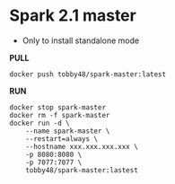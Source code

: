 # Spark 2.1 master
- Only to install standalone mode

**PULL**
```
docker push tobby48/spark-master:latest
```

**RUN**
```
docker stop spark-master
docker rm -f spark-master
docker run -d \
	--name spark-master \
	--restart=always \
	--hostname xxx.xxx.xxx.xxx \
	-p 8080:8080 \
	-p 7077:7077 \
	tobby48/spark-master:lastest
```
